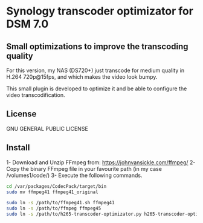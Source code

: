 # Synology transcoder optimizator for DSM 7.0

## Small optimizations to improve the transcoding quality 

For this version, my NAS (DS720+) just transcode for medium quality in H.264 720p@15fps, and which makes the video look bumpy.

This small plugin is developed to optimize it and be able to configure the video transcodification.

## License

GNU GENERAL PUBLIC LICENSE


## Install

1- Download and Unzip FFmpeg from: https://johnvansickle.com/ffmpeg/
2- Copy the binary FFmpeg file in your favourite path (in my case /volumes1/code/)
3- Execute the following commands. 

```sh
cd /var/packages/CodecPack/target/bin 
sudo mv ffmpeg41 ffmpeg41_original

sudo ln -s /path/to/ffmpeg41.sh ffmpeg41
sudo ln -s /path/to/ffmpeg ffmpeg45
sudo ln -s /path/to/h265-transcoder-optimizator.py h265-transcoder-optimizator.py
```